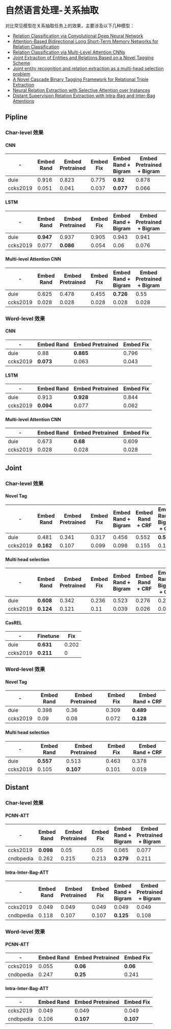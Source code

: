 # 自然语言处理-关系抽取

对比常见模型在关系抽取任务上的效果，主要涉及以下几种模型：

- [Relation Classification via Convolutional Deep Neural Network](https://aclanthology.org/C14-1220.pdf)
- [Attention-Based Bidirectional Long Short-Term Memory Networks for Relation Classification](https://aclanthology.org/P16-2034.pdf)
- [Relation Classification via Multi-Level Attention CNNs](https://aclanthology.org/P16-1123.pdf)
- [Joint Extraction of Entities and Relations Based on a Novel Tagging Scheme](https://arxiv.org/pdf/1706.05075.pdf)
- [Joint entity recognition and relation extraction as a multi-head selection problem](https://arxiv.org/pdf/1804.07847.pdf)
- [A Novel Cascade Binary Tagging Framework for Relational Triple Extraction](https://arxiv.org/pdf/1909.03227.pdf)
- [Neural Relation Extraction with Selective Attention over Instances](https://aclanthology.org/P16-1200.pdf)
- [Distant Supervision Relation Extraction with Intra-Bag and Inter-Bag Attentions](https://aclanthology.org/N19-1288.pdf)

## Pipline

### Char-level 效果

#### CNN

|-|Embed Rand|Embed Pretrained|Embed Fix|Embed Rand + Bigram|Embed Pretrained + Bigram|Embed Fix + Bigram|
|----|----|----|----|----|----|----|
|duie|0.916|0.823|0.775|<b>0.92</b>|0.878|0.847|
|ccks2019|0.051|0.041|0.037|<b>0.077</b>|0.066|0.049|

#### LSTM

|-|Embed Rand|Embed Pretrained|Embed Fix|Embed Rand + Bigram|Embed Pretrained + Bigram|Embed Fix + Bigram|
|----|----|----|----|----|----|----|
|duie|<b>0.947</b>|0.937|0.905|0.943|0.941|0.903|
|ccks2019|0.077|<b>0.086</b>|0.054|0.06|0.076|0.047|

#### Multi-level Attention CNN

|-|Embed Rand|Embed Pretrained|Embed Fix|Embed Rand + Bigram|Embed Pretrained + Bigram|Embed Fix + Bigram|
|----|----|----|----|----|----|----|
|duie|0.625|0.478|0.455|<b>0.726</b>|0.55|0.523|
|ccks2019|0.028|0.028|0.028|0.028|0.028|0.028|

### Word-level 效果

#### CNN

|-|Embed Rand|Embed Pretrained|Embed Fix|
|----|----|----|----|
|duie|0.88|<b>0.885</b>|0.796|
|ccks2019|<b>0.073</b>|0.063|0.043|

#### LSTM

|-|Embed Rand|Embed Pretrained|Embed Fix|
|----|----|----|----|
|duie|0.913|<b>0.928</b>|0.844|
|ccks2019|<b>0.094</b>|0.077|0.062|

#### Multi-level Attention CNN

|-|Embed Rand|Embed Pretrained|Embed Fix|
|----|----|----|----|
|duie|0.673|<b>0.68</b>|0.609|
|ccks2019|0.028|0.028|0.028|

## Joint

### Char-level 效果

#### Novel Tag

|-|Embed Rand|Embed Pretrained|Embed Fix|Embed Rand + Bigram|Embed Rand + CRF|Embed Rand + Bigram + CRF|
|----|----|----|----|----|----|----|
|duie|0.481|0.341|0.317|0.456|0.552|<b>0.571</b>|
|ccks2019|<b>0.162</b>|0.107|0.099|0.098|0.155|0.143|

#### Multi head selection

|-|Embed Rand|Embed Pretrained|Embed Fix|Embed Rand + Bigram|Embed Rand + CRF|Embed Rand + Bigram + CRF|
|----|----|----|----|----|----|----|
|duie|<b>0.608</b>|0.342|0.236|0.523|0.276|0.245|
|ccks2019|<b>0.124</b>|0.121|0.11|0.039|0.026|0.004|

#### CasREL

|-|Finetune|Fix|
|----|----|----|
|duie|<b>0.631</b>|0.202|
|ccks2019|<b>0.211</b>|0|

### Word-level 效果

#### Novel Tag

|-|Embed Rand|Embed Pretrained|Embed Fix|Embed Rand + CRF|
|----|----|----|----|----|
|duie|0.398|0.36|0.309|<b>0.489</b>|
|ccks2019|0.09|0.08|0.072|<b>0.128</b>|

#### Multi head selection

|-|Embed Rand|Embed Pretrained|Embed Fix|Embed Rand + CRF|
|----|----|----|----|----|
|duie|<b>0.557</b>|0.513|0.463|0.378|
|ccks2019|0.105|<b>0.107</b>|0.101|0.019|

## Distant

### Char-level 效果

#### PCNN-ATT

|-|Embed Rand|Embed Pretrained|Embed Fix|Embed Rand + Bigram|Embed Pretrained + Bigram|Embed Fix + Bigram|
|----|----|----|----|----|----|----|
|ccks2019|<b>0.098</b>|0.05|0.05|0.065|0.077|0.077|
|cndbpedia|0.262|0.215|0.213|<b>0.279</b>|0.211|0.208|

#### Intra-Inter-Bag-ATT

|-|Embed Rand|Embed Pretrained|Embed Fix|Embed Rand + Bigram|Embed Pretrained + Bigram|Embed Fix + Bigram|
|----|----|----|----|----|----|----|
|ccks2019|0.049|0.049|0.049|0.049|0.049|0.049|
|cndbpedia|0.118|0.107|0.107|<b>0.125</b>|0.108|0.108|

### Word-level 效果

#### PCNN-ATT

|-|Embed Rand|Embed Pretrained|Embed Fix|
|----|----|----|----|
|ccks2019|0.055|<b>0.06</b>|<b>0.06</b>|
|cndbpedia|0.247|<b>0.25</b>|0.241|

#### Intra-Inter-Bag-ATT

|-|Embed Rand|Embed Pretrained|Embed Fix|
|----|----|----|----|
|ccks2019|0.049|0.049|0.049|
|cndbpedia|0.106|<b>0.107</b>|<b>0.107</b>|
